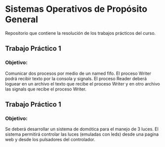 # Sistemas Operativos de Propósito General

Repositorio que contiene la resolución de los trabajos prácticos del curso.

## Trabajo Práctico 1 

### Objetivo:
Comunicar dos procesos por medio de un named fifo. El proceso Writer podrá recibir texto por la
consola y signals. El proceso Reader deberá loguear en un archivo el texto que recibe el proceso
Writer y en otro archivo las signals que recibe el proceso Writer.

## Trabajo Práctico 1 

### Objetivo:
Se deberá desarrollar un sistema de domótica para el manejo de 3 luces. El sistema permitirá
controlar las luces (emuladas con leds) desde una pagina web y desde los pulsadores del
controlador.